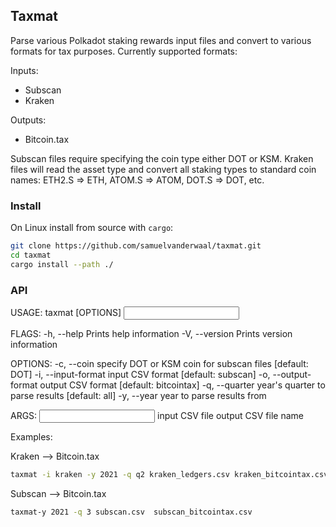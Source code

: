 ## Taxmat


Parse various Polkadot staking rewards input files and convert to various formats for tax purposes. Currently supported formats:

Inputs:

* Subscan
* Kraken

Outputs:

* Bitcoin.tax

Subscan files require specifying the coin type either DOT or KSM. Kraken files will read the asset type and convert all staking types to standard coin names: ETH2.S => ETH, ATOM.S => ATOM, DOT.S => DOT, etc. 


### Install

On Linux install from source with `cargo`:

```bash
git clone https://github.com/samuelvanderwaal/taxmat.git
cd taxmat
cargo install --path ./
```



### API

USAGE:
    taxmat [OPTIONS] <input> <output>

FLAGS:
    -h, --help       Prints help information
    -V, --version    Prints version information

OPTIONS:
    -c, --coin <coin>                      specify DOT or KSM coin for subscan files [default: DOT]
    -i, --input-format <input-format>      input CSV format [default: subscan]
    -o, --output-format <output-format>    output CSV format [default: bitcointax]
    -q, --quarter <quarter>                year's quarter to parse results [default: all]
    -y, --year <year>                      year to parse results from

ARGS:
    <input>     input CSV file
    <output>    output CSV file name   



Examples:

Kraken --> Bitcoin.tax

```bash
taxmat -i kraken -y 2021 -q q2 kraken_ledgers.csv kraken_bitcointax.csv
```

Subscan --> Bitcoin.tax

```bash
taxmat-y 2021 -q 3 subscan.csv  subscan_bitcointax.csv
```

